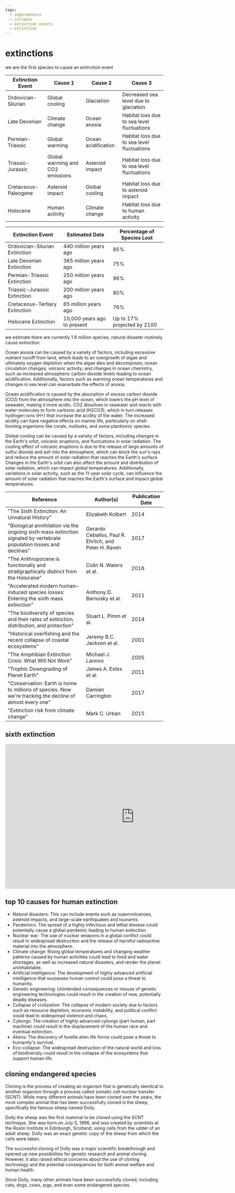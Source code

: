```yaml
---
tags:
  - impermanence
  - collapse
  - extinction events
  - extinction
---
```


# extinctions

we are the first species to cause an extinction event

| Extinction Event     | Cause 1                          | Cause 2             | Cause 3                                    |
| -------------------- | -------------------------------- | ------------------- | ------------------------------------------ |
| Ordovician-Silurian  | Global cooling                   | Glaciation          | Decreased sea level due to glaciation      |
| Late Devonian        | Climate change                   | Ocean anoxia        | Habitat loss due to sea level fluctuations |
| Permian-Triassic     | Global warming                   | Ocean acidification | Habitat loss due to sea level fluctuations |
| Triassic-Jurassic    | Global warming and CO2 emissions | Asteroid impact     | Habitat loss due to sea level fluctuations |
| Cretaceous-Paleogene | Asteroid impact                  | Global cooling      | Habitat loss due to asteroid impact        |
| Holocene             | Human activity                   | Climate change      | Habitat loss due to human activity         |

| Extinction Event               | Estimated Date              | Percentage of Species Lost  |
| ------------------------------ | --------------------------- | --------------------------- |
| Ordovician-Silurian Extinction | 440 million years ago       | 85%                         |
| Late Devonian Extinction       | 365 million years ago       | 75%                         |
| Permian-Triassic Extinction    | 250 million years ago       | 96%                         |
| Triassic-Jurassic Extinction   | 200 million years ago       | 80%                         |
| Cretaceous-Tertiary Extinction | 65 million years ago        | 76%                         |
| Holocene Extinction            | 10,000 years ago to present | Up to 17% projected by 2100 |

we estimate there are currently 1.9 million species, natural disaster routinely cause extinction

Ocean anoxia can be caused by a variety of factors, including excessive nutrient runoff from land, which leads to an overgrowth of algae and ultimately oxygen depletion when the algae dies and decomposes; ocean circulation changes; volcanic activity; and changes in ocean chemistry, such as increased atmospheric carbon dioxide levels leading to ocean acidification. Additionally, factors such as warming ocean temperatures and changes in sea level can exacerbate the effects of anoxia.

Ocean acidification is caused by the absorption of excess carbon dioxide (CO2) from the atmosphere into the ocean, which lowers the pH level of seawater, making it more acidic. CO2 dissolves in seawater and reacts with water molecules to form carbonic acid (H2CO3), which in turn releases hydrogen ions (H+) that increase the acidity of the water. The increased acidity can have negative effects on marine life, particularly on shell-forming organisms like corals, mollusks, and some planktonic species.

Global cooling can be caused by a variety of factors, including changes in the Earth's orbit, volcanic eruptions, and fluctuations in solar radiation. The cooling effect of volcanic eruptions is due to the release of large amounts of sulfur dioxide and ash into the atmosphere, which can block the sun's rays and reduce the amount of solar radiation that reaches the Earth's surface. Changes in the Earth's orbit can also affect the amount and distribution of solar radiation, which can impact global temperatures. Additionally, variations in solar activity, such as the 11-year solar cycle, can influence the amount of solar radiation that reaches the Earth's surface and impact global temperatures.

| Reference                                                                                                             | Author(s)                                             | Publication Date |
| --------------------------------------------------------------------------------------------------------------------- | ----------------------------------------------------- | ---------------- |
| "The Sixth Extinction: An Unnatural History"                                                                          | Elizabeth Kolbert                                     | 2014             |
| "Biological annihilation via the ongoing sixth mass extinction signaled by vertebrate population losses and declines" | Gerardo Ceballos, Paul R. Ehrlich, and Peter H. Raven | 2017             |
| "The Anthropocene is functionally and stratigraphically distinct from the Holocene"                                   | Colin N. Waters et al.                                | 2016             |
| "Accelerated modern human–induced species losses: Entering the sixth mass extinction"                                 | Anthony D. Barnosky et al.                            | 2011             |
| "The biodiversity of species and their rates of extinction, distribution, and protection"                             | Stuart L. Pimm et al.                                 | 2014             |
| "Historical overfishing and the recent collapse of coastal ecosystems"                                                | Jeremy B.C. Jackson et al.                            | 2001             |
| "The Amphibian Extinction Crisis: What Will Not Work"                                                                 | Michael J. Lannoo                                     | 2005             |
| "Trophic Downgrading of Planet Earth"                                                                                 | James A. Estes et al.                                 | 2011             |
| "Conservation: Earth is home to millions of species. Now we're tracking the decline of almost every one"              | Damian Carrington                                     | 2017             |
| "Extinction risk from climate change"                                                                                 | Mark C. Urban                                         | 2015             |

## sixth extinction

<iframe width="819" height="461" src="https://www.youtube.com/embed/6TqhcZsxrPA" title="Earth currently experiencing a sixth mass extinction, according to scientists | 60 Minutes" frameborder="0" allow="accelerometer; autoplay; clipboard-write; encrypted-media; gyroscope; picture-in-picture; web-share" allowfullscreen></iframe>

## top 10 causes for human extinction

- Natural disasters: This can include events such as supervolcanoes, asteroid impacts, and large-scale earthquakes and tsunamis.
- Pandemics: The spread of a highly infectious and lethal disease could potentially cause a global pandemic leading to human extinction.
- Nuclear war: The use of nuclear weapons in a global conflict could result in widespread destruction and the release of harmful radioactive material into the atmosphere.
- Climate change: Rising global temperatures and changing weather patterns caused by human activities could lead to food and water shortages, as well as increased natural disasters, and render the planet uninhabitable.
- Artificial intelligence: The development of highly advanced artificial intelligence that surpasses human control could pose a threat to humanity.
- Genetic engineering: Unintended consequences or misuse of genetic engineering technologies could result in the creation of new, potentially deadly diseases.
- Collapse of civilization: The collapse of modern society due to factors such as resource depletion, economic instability, and political conflict could lead to widespread violence and chaos.
- Cyborgs: The creation of highly advanced cyborgs (part human, part machine) could result in the displacement of the human race and eventual extinction.
- Aliens: The discovery of hostile alien life forms could pose a threat to humanity's survival.
- Eco-collapse: The widespread destruction of the natural world and loss of biodiversity could result in the collapse of the ecosystems that support human life.

## cloning endangered species

Cloning is the process of creating an organism that is genetically identical to another organism through a process called somatic cell nuclear transfer (SCNT). While many different animals have been cloned over the years, the most complex animal that has been successfully cloned is the sheep, specifically the famous sheep named Dolly.

Dolly the sheep was the first mammal to be cloned using the SCNT technique. She was born on July 5, 1996, and was created by scientists at the Roslin Institute in Edinburgh, Scotland, using cells from the udder of an adult sheep. Dolly was an exact genetic copy of the sheep from which the cells were taken.

The successful cloning of Dolly was a major scientific breakthrough and opened up new possibilities for genetic research and animal cloning. However, it also raised ethical concerns about the use of cloning technology and the potential consequences for both animal welfare and human health.

Since Dolly, many other animals have been successfully cloned, including cats, dogs, cows, pigs, and even some endangered species.
